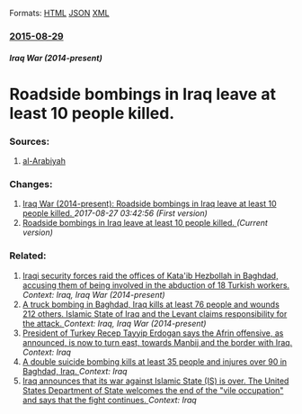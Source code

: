
Formats: [HTML](/news/2015/08/29/roadside-bombings-in-iraq-leave-at-least-10-people-killed.html)  [JSON](/news/2015/08/29/roadside-bombings-in-iraq-leave-at-least-10-people-killed.json)  [XML](/news/2015/08/29/roadside-bombings-in-iraq-leave-at-least-10-people-killed.xml)  

### [2015-08-29](/news/2015/08/29/index.md)

##### Iraq War (2014-present)
# Roadside bombings in Iraq leave at least 10 people killed. 




### Sources:

1. [al-Arabiyah](http://english.alarabiya.net/en/News/middle-east/2015/08/29/Roadside-bomb-kills-5-border-officers-in-western-Iraq.html)

### Changes:

1. [Iraq War (2014-present): Roadside bombings in Iraq leave at least 10 people killed. ](/news/2015/08/29/iraq-war-2014-present-roadside-bombings-in-iraq-leave-at-least-10-people-killed.md) _2017-08-27 03:42:56 (First version)_
1. [Roadside bombings in Iraq leave at least 10 people killed. ](/news/2015/08/29/roadside-bombings-in-iraq-leave-at-least-10-people-killed.md) _(Current version)_

### Related:

1. [Iraqi security forces raid the offices of Kata'ib Hezbollah in Baghdad, accusing them of being involved in the abduction of 18 Turkish workers. ](/news/2015/09/4/iraqi-security-forces-raid-the-offices-of-kata-ib-hezbollah-in-baghdad-accusing-them-of-being-involved-in-the-abduction-of-18-turkish-worke.md) _Context: Iraq, Iraq War (2014-present)_
2. [A truck bombing in Baghdad, Iraq kills at least 76 people and wounds 212 others. Islamic State of Iraq and the Levant claims responsibility for the attack. ](/news/2015/08/13/a-truck-bombing-in-baghdad-iraq-kills-at-least-76-people-and-wounds-212-others-islamic-state-of-iraq-and-the-levant-claims-responsibility.md) _Context: Iraq, Iraq War (2014-present)_
3. [President of Turkey Recep Tayyip Erdogan says the Afrin offensive, as announced, is now to turn east, towards Manbij and the border with Iraq. ](/news/2018/01/26/president-of-turkey-recep-tayyip-erdoaan-says-the-afrin-offensive-as-announced-is-now-to-turn-east-towards-manbij-and-the-border-with-ir.md) _Context: Iraq_
4. [A double suicide bombing kills at least 35 people and injures over 90 in Baghdad, Iraq. ](/news/2018/01/15/a-double-suicide-bombing-kills-at-least-35-people-and-injures-over-90-in-baghdad-iraq.md) _Context: Iraq_
5. [Iraq announces that its war against Islamic State (IS) is over. The United States Department of State welcomes the end of the "vile occupation" and says that the fight continues. ](/news/2017/12/9/iraq-announces-that-its-war-against-islamic-state-is-is-over-the-united-states-department-of-state-welcomes-the-end-of-the-vile-occupati.md) _Context: Iraq_
